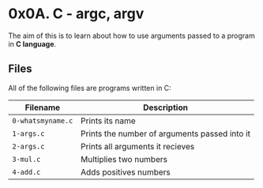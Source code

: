 <!DOCTYPE html>
<html>
  <head>
    <meta charset="UTF-8">
    <title>0x0A. C - argc, argv</title>
  </head>
  <body>
    <h1>0x0A. C - argc, argv</h1>
    <p>The aim of this is to learn about how to use arguments passed to a program in <strong>C language</strong>.</p>

<h2>Files</h2>
<p>All of the following files are programs written in C:</p>

<table>
  <thead>
    <tr>
      <th>Filename</th>
      <th>Description</th>
    </tr>
  </thead>
  <tbody>
    <tr>
      <td><code>0-whatsmyname.c</code></td>
      <td>Prints its name</td>
    </tr>
    <tr>
      <td><code>1-args.c</code></td>
      <td>Prints the number of arguments passed into it</td>
    </tr>
    <tr>
      <td><code>2-args.c</code></td>
      <td>Prints all arguments it recieves</td>
    </tr>
    <tr>
      <td><code>3-mul.c</code></td>
      <td>Multiplies two numbers</td>
    </tr>
    <tr>
      <td><code>4-add.c</code></td>
      <td>Adds positives numbers</td>
    </tr>
  </tbody>
</table>
  </body>
</html>
